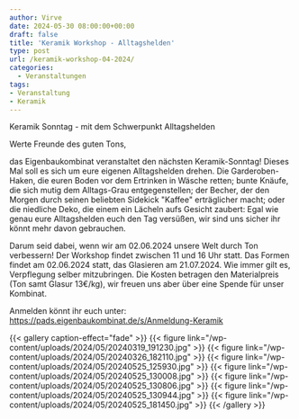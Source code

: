 ```yaml
---
author: Virve
date: 2024-05-30 08:00:00+00:00
draft: false
title: 'Keramik Workshop - Alltagshelden'
type: post
url: /keramik-workshop-04-2024/
categories:
  - Veranstaltungen
tags:
- Veranstaltung
- Keramik
---
```


Keramik Sonntag - mit dem Schwerpunkt Alltagshelden

Werte Freunde des guten Tons,

das Eigenbaukombinat veranstaltet den nächsten Keramik-Sonntag! Dieses Mal soll es sich um eure eigenen Alltagshelden drehen. Die Garderoben-Haken, die euren Boden vor dem Ertrinken in Wäsche retten; bunte Knäufe, die sich mutig dem Alltags-Grau entgegenstellen; der Becher, der den Morgen durch seinen beliebten Sidekick "Kaffee" erträglicher macht; oder die niedliche Deko, die einem ein Lächeln aufs Gesicht zaubert: Egal wie genau eure Alltagshelden euch den Tag versüßen, wir sind uns sicher ihr könnt mehr davon gebrauchen.  

Darum seid dabei, wenn wir am 02.06.2024 unsere Welt durch Ton verbessern! Der Workshop findet zwischen 11 und 16 Uhr statt.
Das Formen findet am 02.06.2024 statt, das Glasieren am 21.07.2024. Wie immer gilt es, Verpflegung selber mitzubringen. Die Kosten betragen den Materialpreis (Ton samt Glasur 13€/kg), wir freuen uns aber über eine Spende für unser Kombinat.

Anmelden könnt ihr euch unter: https://pads.eigenbaukombinat.de/s/Anmeldung-Keramik

{{< gallery caption-effect="fade" >}}
{{< figure link="/wp-content/uploads/2024/05/20240319_191230.jpg" >}}
{{< figure link="/wp-content/uploads/2024/05/20240326_182110.jpg" >}}
{{< figure link="/wp-content/uploads/2024/05/20240525_125930.jpg" >}}
{{< figure link="/wp-content/uploads/2024/05/20240525_130008.jpg" >}}
{{< figure link="/wp-content/uploads/2024/05/20240525_130806.jpg" >}}
{{< figure link="/wp-content/uploads/2024/05/20240525_130944.jpg" >}}
{{< figure link="/wp-content/uploads/2024/05/20240525_181450.jpg" >}}
{{< /gallery >}}


